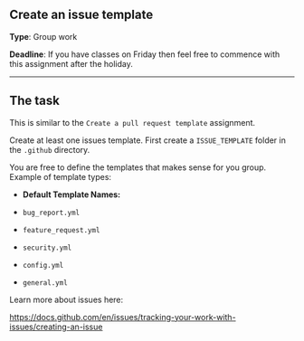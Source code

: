 ## Create an issue template

**Type**: Group work

**Deadline**: If you have classes on Friday then feel free to commence with this assignment after the holiday. 

---

## The task

This is similar to the `Create a pull request template` assignment.

Create at least one issues template. First create a `ISSUE_TEMPLATE` folder in the `.github` directory.

You are free to define the templates that makes sense for you group. Example of template types:


- **Default Template Names:**

- `bug_report.yml`
- `feature_request.yml`
- `security.yml`
- `config.yml`
- `general.yml`

Learn more about issues here:

https://docs.github.com/en/issues/tracking-your-work-with-issues/creating-an-issue

